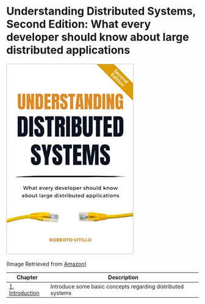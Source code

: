 # Understanding Distributed Systems, Second Edition: What every developer should know about large distributed applications

![Book Cover](./img/book_cover.jpg)

(Image Retrieved from [Amazon](https://www.amazon.ca/Understanding-Distributed-Systems-Second-applications/dp/1838430210/ref=sr_1_1?keywords=understanding+distributed+systems&qid=1676247627&sprefix=understanding+dis%2Caps%2C177&sr=8-1))

| Chapter | Description |
| ---------------------- | ---------------------- |
| [1. Introduction](Chapter_01_Introduction.md) | Introduce some basic concepts regarding distributed systems |
